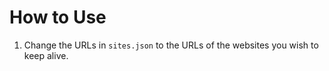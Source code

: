 # How to Use

1. Change the URLs in `sites.json` to the URLs of the websites you wish to keep alive.
